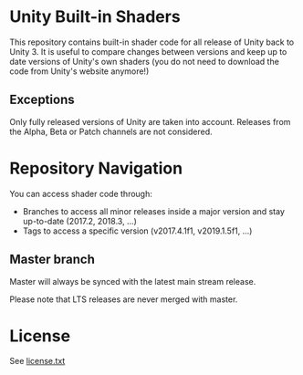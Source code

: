 
# Unity Built-in Shaders
This repository contains built-in shader code for all release of Unity back to Unity 3.
It is useful to compare changes between versions and keep up to date versions of Unity's own shaders (you do not need to download the code from Unity's website anymore!)

## Exceptions

Only fully released versions of Unity are taken into account. Releases from the Alpha, Beta or Patch channels are not considered.

# Repository Navigation

You can access shader code through:

* Branches to access all minor releases inside a major version and stay up-to-date (2017.2, 2018.3, ...)
* Tags to access a specific version (v2017.4.1f1, v2019.1.5f1, ...)

## Master branch

Master will always be synced with the latest main stream release. 

Please note that LTS releases are never merged with master.

# License

See [license.txt](license.txt)

